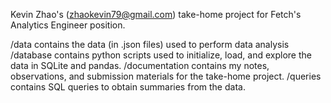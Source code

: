 Kevin Zhao's (zhaokevin79@gmail.com) take-home project for Fetch's Analytics Engineer position. 

/data contains the data (in .json files) used to perform data analysis
/database contains python scripts used to initialize, load, and explore the data in SQLite and pandas.
/documentation contains my notes, observations, and submission materials for the take-home project.
/queries contains SQL queries to obtain summaries from the data.